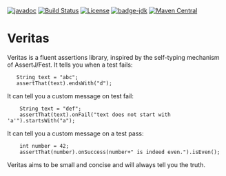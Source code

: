 [![javadoc](https://javadoc.io/badge2/io.github.ingmargoudt/veritas/javadoc.svg)](https://javadoc.io/doc/io.github.ingmargoudt/veritas)
[![Build Status](https://travis-ci.org/ingmargoudt/veritas.svg?branch=master)](https://travis-ci.org/ingmargoudt/veritas) 
[![License](https://img.shields.io/badge/License-Apache%202.0-blue.svg)](https://opensource.org/licenses/Apache-2.0) 
[![badge-jdk](https://img.shields.io/badge/jdk-8-green.svg)](http://www.oracle.com/technetwork/java/javase/downloads/index.html)
[![Maven Central](https://maven-badges.herokuapp.com/maven-central/io.github.ingmargoudt/veritas/badge.png)](https://maven-badges.herokuapp.com/maven-central/io.github.ingmargoudt/veritas/badge.png)

# Veritas
Veritas is a fluent assertions library, inspired by the self-typing mechanism of AssertJ/Fest. 
It tells you when a test fails:
```    
   String text = "abc";
   assertThat(text).endsWith("d");
  ```   
It can tell you a custom message on test fail:
```
    String text = "def";
    assertThat(text).onFail("text does not start with 'a'").startsWith("a");
```

It can tell you a custom message on a test pass:
```
    int number = 42;
    assertThat(number).onSuccess(number+" is indeed even.").isEven();
```
    
Veritas aims to be small and concise and will always tell you the truth.
